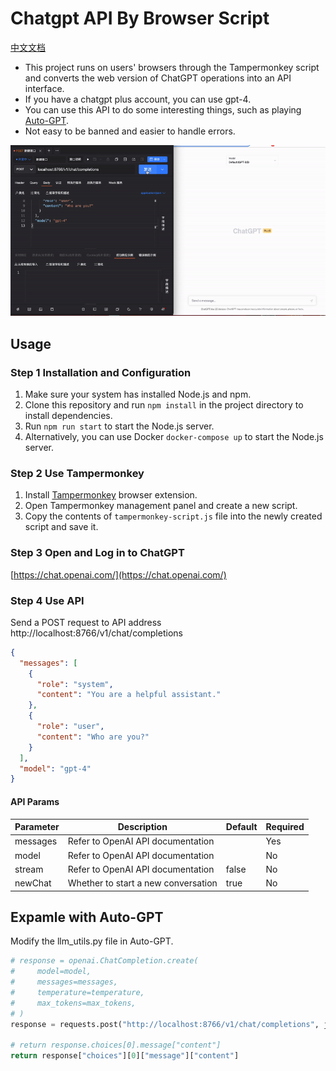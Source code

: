 # Chatgpt API By Browser Script

[中文文档](./README.zh.md)

- This project runs on users' browsers through the Tampermonkey script and converts the web version of ChatGPT operations into an API interface.
- If you have a chatgpt plus account, you can use gpt-4.
- You can use this API to do some interesting things, such as playing [Auto-GPT](https://github.com/Significant-Gravitas/Auto-GPT).
- Not easy to be banned and easier to handle errors.

![ChatGPT API Image](./demo.gif)

## Usage

### Step 1 Installation and Configuration

1. Make sure your system has installed Node.js and npm.
2. Clone this repository and run `npm install` in the project directory to install dependencies.
3. Run `npm run start` to start the Node.js server.
4. Alternatively, you can use Docker `docker-compose up` to start the Node.js server.

### Step 2 Use Tampermonkey

1. Install [Tampermonkey](https://www.tampermonkey.net/) browser extension.
2. Open Tampermonkey management panel and create a new script.
3. Copy the contents of `tampermonkey-script.js` file into the newly created script and save it.

### Step 3 Open and Log in to ChatGPT

[https://chat.openai.com/](https://chat.openai.com/)

### Step 4 Use API

Send a POST request to API address http://localhost:8766/v1/chat/completions

```json
{
  "messages": [
    {
      "role": "system",
      "content": "You are a helpful assistant."
    },
    {
      "role": "user",
      "content": "Who are you?"
    }
  ],
  "model": "gpt-4"
}

```

#### API Params
| Parameter   | Description                                      | Default | Required |
|-------------|--------------------------------------------------|---------|----------|
| messages    | Refer to OpenAI API documentation                |      | Yes      |
| model       | Refer to OpenAI API documentation                |      | No       |
| stream      | Refer to OpenAI API documentation                | false   | No       |
| newChat     | Whether to start a new conversation              | true    | No       |


## Expamle with Auto-GPT

Modify the llm_utils.py file in Auto-GPT.
```python
# response = openai.ChatCompletion.create(
#     model=model,
#     messages=messages,
#     temperature=temperature,
#     max_tokens=max_tokens,
# )
response = requests.post("http://localhost:8766/v1/chat/completions", json={"messages": messages, "model": model, "temperature": temperature, "max_tokens": max_tokens}).json()

# return response.choices[0].message["content"]
return response["choices"][0]["message"]["content"]
```
